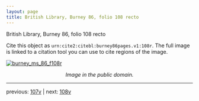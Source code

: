 ```yaml
---
layout: page
title: British Library, Burney 86, folio 108 recto
---
```


British Library, Burney 86, folio 108 recto

Cite this object as `urn:cite2:citebl:burney86pages.v1:108r`.  The full image is linked to a citation tool you can use to cite regions of the image.

[![burney_ms_86_f108r](http://www.homermultitext.org/iipsrv?IIIF=/project/homer/pyramidal/deepzoom/citebl/burney86imgs/v1/burney_ms_86_f108r.tif/full/800,/0/default.jpg)](http://www.homermultitext.org/ict2/?urn=urn:cite2:citebl:burney86imgs.v1:burney_ms_86_f108r) 

<p style="text-align: center; font-style: italic;">Image in the public domain.</p>

---

previous: [107v](../107v/) | next: [108v](../108v/)